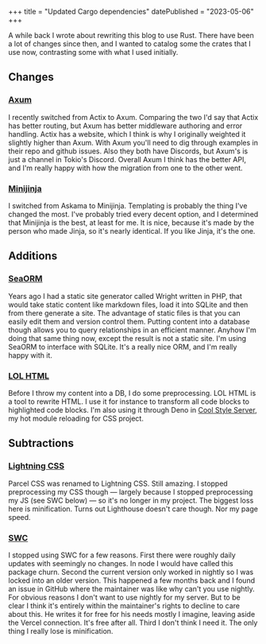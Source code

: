 +++
title = "Updated Cargo dependencies"
datePublished = "2023-05-06"
+++

A while back I wrote about rewriting this blog to use Rust. There have been a
lot of changes since then, and I wanted to catalog some the crates that I use
now, contrasting some with what I used initially.

## Changes

### [Axum](https://github.com/tokio-rs/axum)

I recently switched from Actix to Axum. Comparing the two I'd say that Actix has
better routing, but Axum has better middleware authoring and error handling.
Actix has a website, which I think is why I originally weighted it slightly
higher than Axum. With Axum you'll need to dig through examples in their repo
and github issues. Also they both have Discords, but Axum's is just a channel in
Tokio's Discord. Overall Axum I think has the better API, and I'm really happy
with how the migration from one to the other went.

### [Minijinja](https://github.com/mitsuhiko/minijinja)

I switched from Askama to Minijinja. Templating is probably the thing I've
changed the most. I've probably tried every decent option, and I determined that
Minijinja is the best, at least for me. It is nice, because it's made by the
person who made Jinja, so it's nearly identical. If you like Jinja, it's the
one.

## Additions

### [SeaORM](https://www.sea-ql.org/SeaORM/)

Years ago I had a static site generator called Wright written in PHP, that would
take static content like markdown files, load it into SQLite and then from there
generate a site. The advantage of static files is that you can easily edit them
and version control them. Putting content into a database though allows you to
query relationships in an efficient manner. Anyhow I'm doing that same thing
now, except the result is not a static site. I'm using SeaORM to interface with
SQLite. It's a really nice ORM, and I'm really happy with it.

### [LOL HTML](https://github.com/cloudflare/lol-html)

Before I throw my content into a DB, I do some preprocessing. LOL HTML is a tool
to rewrite HTML. I use it for instance to transform all code blocks to
highlighted code blocks. I'm also using it through Deno in
[Cool Style Server](https://github.com/erickmerchant/coolstyleserver), my hot
module reloading for CSS project.

## Subtractions

### [Lightning CSS](https://lightningcss.dev/)

Parcel CSS was renamed to Lightning CSS. Still amazing. I stopped preprocessing
my CSS though — largely because I stopped preprocessing my JS (see SWC below) —
so it's no longer in my project. The biggest loss here is minification. Turns
out Lighthouse doesn't care though. Nor my page speed.

### [SWC](https://swc.rs/)

I stopped using SWC for a few reasons. First there were roughly daily updates
with seemingly no changes. In node I would have called this package churn.
Second the current version only worked in nightly so I was locked into an older
version. This happened a few months back and I found an issue in GitHub where
the maintainer was like why can't you use nightly. For obvious reasons I don't
want to use nightly for my server. But to be clear I think it's entirely within
the maintainer's rights to decline to care about this. He writes it for free for
his needs mostly I imagine, leaving aside the Vercel connection. It's free after
all. Third I don't think I need it. The only thing I really lose is
minification.
